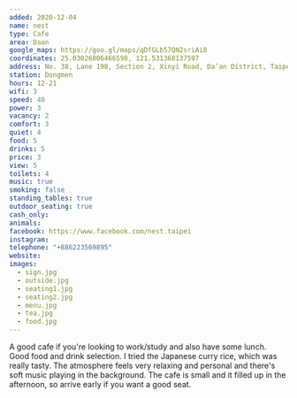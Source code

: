 ```yaml
---
added: 2020-12-04
name: nest
type: Cafe
area: Daan
google_maps: https://goo.gl/maps/qDfGLb57QN2sriAi8
coordinates: 25.03026806466598, 121.531368137597
address: No. 38, Lane 198, Section 2, Xinyi Road, Da’an District, Taipei City, Taiwan 106
station: Dongmen
hours: 12-21
wifi: 3
speed: 40
power: 3
vacancy: 2
comfort: 3
quiet: 4
food: 5
drinks: 5
price: 3
view: 5
toilets: 4
music: true
smoking: false
standing_tables: true
outdoor_seating: true
cash_only: 
animals: 
facebook: https://www.facebook.com/nest.taipei
instagram: 
telephone: "+886223569895"
website: 
images:
  - sign.jpg
  - outside.jpg
  - seating1.jpg
  - seating2.jpg
  - menu.jpg
  - tea.jpg
  - food.jpg
---
```


A good cafe if you're looking to work/study and also have some lunch. Good food and drink selection. I tried the Japanese curry rice, which was really tasty. The atmosphere feels very relaxing and personal and there's soft music playing in the background. The cafe is small and it filled up in the afternoon, so arrive early if you want a good seat.
